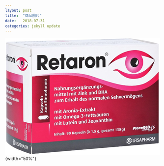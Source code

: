 ```yaml
---
layout: post
title:  "商品图片"
date:   2018-07-31
categories: jekyll update
---
```

  ![正面图](/assets/shot.jpg){width="50%"}
